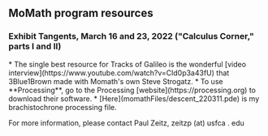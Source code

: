 <h2> MoMath program resources</h2>

<h3> Exhibit Tangents, March 16 and 23, 2022 ("Calculus Corner," parts I and II)</h3>
* The single best resource for Tracks of Galileo is the wonderful [video interview](https://www.youtube.com/watch?v=Cld0p3a43fU) that 3Blue1Brown made with Momath's own Steve Strogatz.
* To use **Processing**, go to the Processing [website](https://processing.org) to download their software.
* [Here](momathFiles/descent_220311.pde) is my brachistochrone processing file.





For more information, please contact Paul Zeitz, zeitzp (at) usfca . edu




